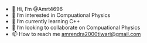 - 👋 Hi, I’m @Amrt4696
- 👀 I’m interested in Compuational Physics
- 🌱 I’m currently learning C++
- 💞️ I’m looking to collaborate on Compuational Physics
- 📫 How to reach me amrendra2000tiwari@gmail.com

<!---
Amrt4696/Amrt4696 is a ✨ special ✨ repository because its `README.md` (this file) appears on your GitHub profile.
You can click the Preview link to take a look at your changes.
--->
